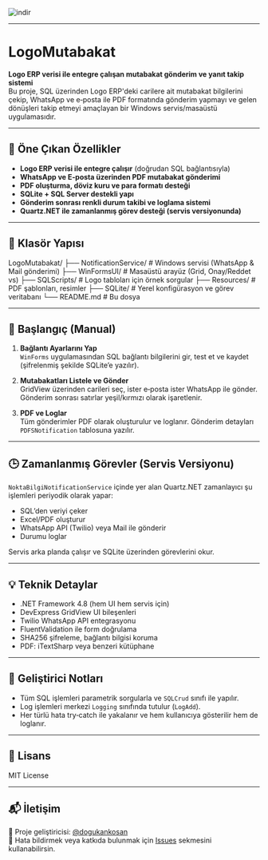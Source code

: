 ![indir](https://github.com/user-attachments/assets/380a0145-c5d5-4f51-8ba0-96375f580208)

---

# LogoMutabakat

**Logo ERP verisi ile entegre çalışan mutabakat gönderim ve yanıt takip sistemi**  
Bu proje, SQL üzerinden Logo ERP'deki carilere ait mutabakat bilgilerini çekip, WhatsApp ve e‑posta ile PDF formatında gönderim yapmayı ve gelen dönüşleri takip etmeyi amaçlayan bir Windows servis/masaüstü uygulamasıdır.

---

## 🚀 Öne Çıkan Özellikler

- **Logo ERP verisi ile entegre çalışır** (doğrudan SQL bağlantısıyla)
- **WhatsApp ve E‑posta üzerinden PDF mutabakat gönderimi**
- **PDF oluşturma, döviz kuru ve para formatı desteği**
- **SQLite + SQL Server destekli yapı**
- **Gönderim sonrası renkli durum takibi ve loglama sistemi**
- **Quartz.NET ile zamanlanmış görev desteği (servis versiyonunda)**

---

## 📂 Klasör Yapısı

LogoMutabakat/
├── NotificationService/ # Windows servisi (WhatsApp & Mail gönderimi)
├── WinFormsUI/ # Masaüstü arayüz (Grid, Onay/Reddet vs)
├── SQLScripts/ # Logo tabloları için örnek sorgular
├── Resources/ # PDF şablonları, resimler
├── SQLite/ # Yerel konfigürasyon ve görev veritabanı
└── README.md # Bu dosya

---

## 🔧 Başlangıç (Manual)

1. **Bağlantı Ayarlarını Yap**  
   `WinForms` uygulamasından SQL bağlantı bilgilerini gir, test et ve kaydet (şifrelenmiş şekilde SQLite’e yazılır).

2. **Mutabakatları Listele ve Gönder**  
   GridView üzerinden carileri seç, ister e‑posta ister WhatsApp ile gönder. Gönderim sonrası satırlar yeşil/kırmızı olarak işaretlenir.

3. **PDF ve Loglar**  
   Tüm gönderimler PDF olarak oluşturulur ve loglanır. Gönderim detayları `PDFSNotification` tablosuna yazılır.

---

## 🕒 Zamanlanmış Görevler (Servis Versiyonu)

`NoktaBilgiNotificationService` içinde yer alan Quartz.NET zamanlayıcı şu işlemleri periyodik olarak yapar:

- SQL’den veriyi çeker
- Excel/PDF oluşturur
- WhatsApp API (Twilio) veya Mail ile gönderir
- Durumu loglar

Servis arka planda çalışır ve SQLite üzerinden görevlerini okur.

---

## 💡 Teknik Detaylar

- .NET Framework 4.8 (hem UI hem servis için)
- DevExpress GridView UI bileşenleri
- Twilio WhatsApp API entegrasyonu
- FluentValidation ile form doğrulama
- SHA256 şifreleme, bağlantı bilgisi koruma
- PDF: iTextSharp veya benzeri kütüphane

---

## 🧪 Geliştirici Notları

- Tüm SQL işlemleri parametrik sorgularla ve `SQLCrud` sınıfı ile yapılır.
- Log işlemleri merkezi `Logging` sınıfında tutulur (`LogAdd`).
- Her türlü hata try‑catch ile yakalanır ve hem kullanıcıya gösterilir hem de loglanır.

---

## 📄 Lisans

MIT License

---

## 📬 İletişim

🧠 Proje geliştiricisi: [@dogukankosan](https://github.com/dogukankosan)  
🐞 Hata bildirmek veya katkıda bulunmak için [Issues](https://github.com/dogukankosan/LogoMutabakat/issues) sekmesini kullanabilirsin.

